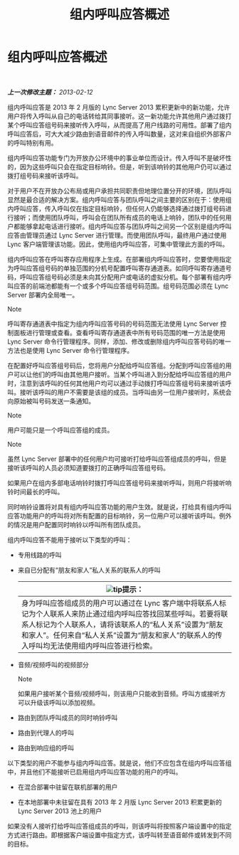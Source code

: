 ﻿---
title: 组内呼叫应答概述
TOCTitle: 组内呼叫应答概述
ms:assetid: 3dc0eca8-c773-463c-96bb-9cd6afa2a840
ms:mtpsurl: https://technet.microsoft.com/zh-cn/library/JJ945623(v=OCS.15)
ms:contentKeyID: 52061002
ms.date: 05/19/2016
mtps_version: v=OCS.15
ms.translationtype: HT
---

# 组内呼叫应答概述

 

_**上一次修改主题：** 2013-02-12_

组内呼叫应答是 2013 年 2 月版的 Lync Server 2013 累积更新中的新功能，允许用户将传入呼叫从自己的电话转给其同事接听。这一新功能允许其他用户通过拨打某个呼叫应答组号码来接听传入呼叫，从而提高了用户线路的可用性。部署了组内呼叫应答后，可大大减少路由到语音邮件的传入呼叫数量，这对来自组织外部客户的呼叫特别有用。

组内呼叫应答功能专门为开放办公环境中的事业单位而设计。传入呼叫不是破坏性的，因为这些呼叫只会在指定目标响铃。但是，听到该响铃的其他用户仍可以通过拨打组号码来接听该呼叫。

对于用户不在开放办公布局或用户承担共同职责但地理位置分开的环境，团队呼叫显然是最合适的解决方案。组内呼叫应答与团队呼叫之间主要的区别在于：使用组内呼叫应答，传入呼叫仅在指定目标响铃，但任何人仍能够选择通过拨打组号码进行接听；而使用团队呼叫，呼叫会在团队所有成员的电话上响铃，团队中的任何用户都能够拿起电话进行接听。组内呼叫应答与团队呼叫之间另一个区别是组内呼叫应答由管理员通过 Lync Server 进行管理。而使用团队呼叫，最终用户通过使用 Lync 客户端管理该功能。因此，使用组内呼叫应答，可集中管理此方面的呼叫。

组内呼叫应答在呼叫寄存应用程序上生成。在部署组内呼叫应答时，您要使用指定为呼叫应答组号码的单独范围的分机号配置呼叫寄存通道表。如同呼叫寄存通道号码，呼叫应答组号码必须是未向其分配用户或电话的虚拟分机。每个部署有组内呼叫应答的前端池都能有一个或多个呼叫应答组号码范围。组号码范围必须在 Lync Server 部署内全局唯一。

> [!NOTE]  
> 呼叫寄存通道表中指定为组内呼叫应答号码的号码范围无法使用 Lync Server 控制面板进行管理或查看。查看呼叫寄存通道表中所有号码范围的唯一方法是使用 Lync Server 命令行管理程序。同样，添加、修改或删除组内呼叫应答号码的唯一方法也是使用 Lync Server 命令行管理程序。



在配置好呼叫应答组号码后，您将用户分配给呼叫应答组。分配到呼叫应答组的用户可以让他们的呼叫由其他用户接听。当某个呼叫进入到分配给呼叫应答组的用户时，注意到该呼叫的任何其他用户均可以通过手动拨打呼叫应答组号码来接听该呼叫。接听该呼叫的用户不需要是该组的成员。当呼叫由另一位用户接听时，系统会向原始被叫号码发送一条通知。

> [!NOTE]  
> 用户可能只是一个呼叫应答组的成员。



> [!NOTE]  
> 虽然 Lync Server 部署中的任何用户均可接听打给呼叫应答组成员的呼叫，但是接听该呼叫的人员必须知道要拨打的正确呼叫应答组号码。



如果用户在组内多部电话响铃时拨打呼叫应答组号码来接听呼叫，则用户将接听响铃时间最长的呼叫。

同时响铃设置将对具有组内呼叫应答功能的用户生效。就是说，打给具有组内呼叫应答功能用户的呼叫将对所有配置的目标响铃，另一位用户可以接听该呼叫。例外的情况是用户配置同时响铃以呼叫所有团队成员。

组内呼叫应答不能用于接听以下类型的呼叫：

  - 专用线路的呼叫

  - 来自已分配有“朋友和家人”私人关系的联系人的呼叫
    
    <table>
    <thead>
    <tr class="header">
    <th><img src="images/Gg398094.tip(OCS.15).gif" title="tip" alt="tip" />提示：</th>
    </tr>
    </thead>
    <tbody>
    <tr class="odd">
    <td>身为呼叫应答组成员的用户可以通过在 Lync 客户端中将联系人标记为个人联系人来防止通过组内呼叫应答找回某些呼叫。若要将联系人标记为个人联系人，请将该联系人的“私人关系”设置为“朋友和家人”。任何来自“私人关系”设置为“朋友和家人”的联系人的传入呼叫均无法使用组内呼叫应答进行检索。</td>
    </tr>
    </tbody>
    </table>


  - 音频/视频呼叫的视频部分
    
    > [!NOTE]  
	> 如果用户接听某个音频/视频呼叫，则该用户只能收到音频。呼叫方或接听方可以升级该呼叫以添加视频。
    


  - 路由到团队呼叫成员的同时响铃呼叫

  - 路由到代理人的呼叫

  - 路由到响应组的呼叫

以下类型的用户不能参与组内呼叫应答。就是说，他们不应包含在组内呼叫应答组中，并且他们不能接听已启用组内呼叫应答功能的用户的呼叫。

  - 在混合部署中驻留在联机部署的用户

  - 在本地部署中未驻留在具有 2013 年 2 月版 Lync Server 2013 积累更新的 Lync Server 2013 池上的用户

如果没有人接听打给呼叫应答组成员的呼叫，则该呼叫将按照客户端设置中的指定方式进行路由。即根据客户端设置中指定方式，该呼叫转至语音邮件或转发到不同的目标。

